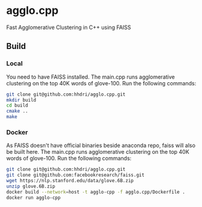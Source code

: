 # agglo.cpp
Fast Agglomerative Clustering in C++ using FAISS

## Build
### Local
You need to have FAISS installed. The main.cpp runs agglomerative clustering on the top 40K words of glove-100.
Run the following commands:
```bash
git clone git@github.com:hhdri/agglo.cpp.git
mkdir build
cd build
cmake ..
make
```
### Docker
As FAISS doesn't have official binaries beside anaconda repo, faiss will also be built here. The main.cpp runs agglomerative clustering on the top 40K words of glove-100.
Run the following commands:
```bash
git clone git@github.com:hhdri/agglo.cpp.git
git clone git@github.com:facebookresearch/faiss.git
wget https://nlp.stanford.edu/data/glove.6B.zip
unzip glove.6B.zip
docker build --network=host -t agglo-cpp -f agglo.cpp/Dockerfile .
docker run agglo-cpp
```
